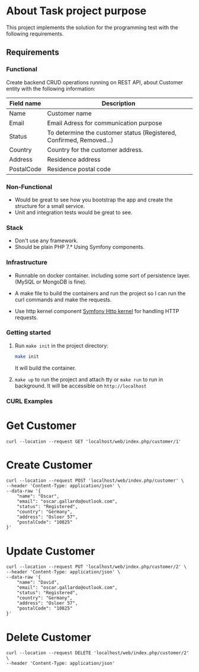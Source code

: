 
# About Task project purpose
This project implements the solution for the programming test with the following requirements.
## Requirements
### Functional
Create backend CRUD operations running on REST API, about Customer entity with the following information:

| Field name | Description |
|--|--|
| Name | Customer name |
| Email | Email Adress for communication purpose |
| Status | To determine the customer status (Registered, Confirmed, Removed...)  |
| Country | Country for the customer address. |
| Address | Residence address |
| PostalCode | Residence postal code |

### Non-Functional
* Would be great to see how you bootstrap the app and create the structure for a small service.
* Unit and integration tests would be great to see.

### Stack
* Don't use any framework.
* Should be plain PHP 7.* Using Symfony components.

### Infrastructure
* Runnable on docker container. including some sort of persistence layer. (MySQL or MongoDB is fine).

* A make file to build the containers and run the project so I can run the curl commands and make the requests.

* Use http kernel component [Symfony Http kernel](https://symfony.com/doc/current/components/http_kernel.html) for handling HTTP requests.

### Getting started
1. Run `make init` in the project directory:

    ```bash
    make init
    ```

    It will build the container.

2. `make up` to run the project and attach tty or `make run` to run in background. It will be accessible on `http://localhost`

### CURL Examples

# Get Customer
```
curl --location --request GET 'localhost/web/index.php/customer/1' 
```

# Create Customer
```
curl --location --request POST 'localhost/web/index.php/customer' \
--header 'Content-Type: application/json' \
--data-raw '{
    "name": "Oscar",
    "email": "oscar.gallardo@outlook.com",
    "status": "Registered",
    "country": "Germany",
    "address": "Osloer 57",
    "postalCode": "10825"
}'
```
# Update Customer
```
curl --location --request PUT 'localhost/web/index.php/customer/2' \
--header 'Content-Type: application/json' \
--data-raw '{
    "name": "David",
    "email": "oscar.gallardo@outlook.com",
    "status": "Registered",
    "country": "Germany",
    "address": "Osloer 57",
    "postalCode": "10825"
}'
```

# Delete Customer
```
curl --location --request DELETE 'localhost/web/index.php/customer/2' \
--header 'Content-Type: application/json'
```
